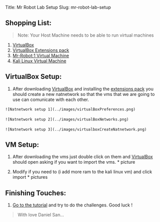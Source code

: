 Title: Mr Robot Lab Setup
Slug: mr-robot-lab-setup


## Shopping List:
 >Note: Your Host Machine needs to be able to run virtual machines

  1. [VirtualBox](https://www.virtualbox.com/wiki/Downloads)
  2. [VirtualBox Extensions pack](https://download.virtualbox.org/virtualbox/5.2.10/Oracle_VM_VirtualBox_Extension_Pack-5.2.10.vbox-extpack)
  3. [Mr-Robot:1 Virtual Machine](https://www.vulnhub.com/entry/mr-robot-1,151/)
  4. [Kali Linux Virtual Machine](https://www.offensive-security.com/kali-linux-vm-vmware-virtualbox-hyperv-image-download/)

## VirtualBox Setup:
  1. After downloading [VirtualBox](https://www.virtualbox.com/wiki/Downloads) and installing the [extensions pack](https://download.virtualbox.org/virtualbox/5.2.10/Oracle_VM_VirtualBox_Extension_Pack-5.2.10.vbox-extpack) you should create a new natnetwork so that the vms that we are going to use can comunicate with each other.

    ![Natnetwork setup 1](../images/virtualBoxPreferences.png)

    ![Natnetwork setup 2](../images/virtualBoxNetworks.png)

    ![Natnetwork setup 3](../images/virtualboxCreateNatnetwork.png)

## VM Setup:
  1. After downloading the vms just double click on them and [VirtualBox](https://www.virtualbox.com/wiki/Downloads) should open asking if you want to import the vms.
    * picture

  2. Modify if you need to (i add more ram to the kali linux vm) and click import
    * pictures

## Finishing Touches:
  1. [Go to the tutorial](http://bacalaitopentester.com/pdfs/mrR0b0+.pdf) and try to do the challenges. Good luck !

  > With love Daniel San...

